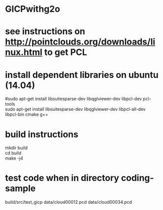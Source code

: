 # GICPwithg2o
# see instructions on http://pointclouds.org/downloads/linux.html to get PCL

# install dependent libraries on ubuntu (14.04)
#sudo apt-get install libsuitesparse-dev libqglviewer-dev libpcl-dev pcl-tools <br />
sudo apt-get install libsuitesparse-dev libqglviewer-dev libpcl-all-dev libpcl-bin cmake g++


# build instructions
mkdir build <br />
cd build <br />
make -j4 <br />

# test code when in directory coding-sample
build/src/test_gicp data/cloud00012.pcd data/cloud00034.pcd
